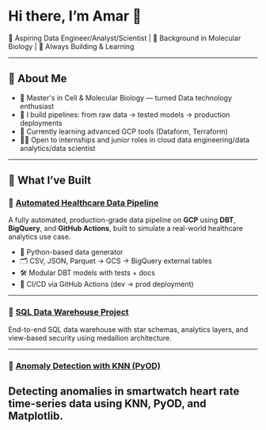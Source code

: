 # Hi there, I’m Amar 👋

🚀 Aspiring Data Engineer/Analyst/Scientist | 🧬 Background in Molecular Biology | 🧠 Always Building & Learning

---

## 🔧 About Me

- 🧪 Master's in Cell & Molecular Biology — turned Data technology enthusiast
- 🧱 I build pipelines: from raw data → tested models → production deployments
- 🔭 Currently learning advanced GCP tools (Dataform, Terraform)
- 🧑‍💻 Open to internships and junior roles in cloud data engineering/data analytics/data scientist

---

## 🔨 What I’ve Built

### 🔁 [Automated Healthcare Data Pipeline](https://github.com/Amar825/DBT_Cloud_BigQuery_data_pipeline)
A fully automated, production-grade data pipeline on **GCP** using **DBT**, **BigQuery**, and **GitHub Actions**, built to simulate a real-world healthcare analytics use case.

- 🧠 Python-based data generator
- 🗂️ CSV, JSON, Parquet → GCS → BigQuery external tables
- 🛠️ Modular DBT models with tests + docs
- 🚀 CI/CD via GitHub Actions (dev → prod deployment)

---

### 🧱 [SQL Data Warehouse Project](https://github.com/Amar825/SQL-Datawarehouse-Project)
End-to-end SQL data warehouse with star schemas, analytics layers, and view-based security using medallion architecture.

---

### 🧠 [Anomaly Detection with KNN (PyOD)](https://github.com/Amar825/Clustering-Anomaly-Detection-Projects)
Detecting anomalies in smartwatch heart rate time-series data using **KNN**, **PyOD**, and **Matplotlib**.
-
